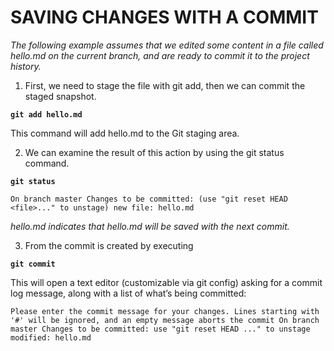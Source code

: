 # **SAVING CHANGES WITH A COMMIT**

*The following example assumes that we edited some content in a file called hello.md on the current branch, and are ready to commit it to the project history.*

1. First, we need to stage the file with git add, then we can commit the staged snapshot.

**`git add hello.md`**

This command will add hello.md to the Git staging area. 

2. We can examine the result of this action by using the git status command.

**`git status`**

`On branch master
    Changes to be committed:
       (use "git reset HEAD <file>..." to unstage)
           new file: hello.md`

 *hello.md indicates that hello.md will be saved with the next commit.*

 3. From the commit is created by executing

  **`git commit`**

 This will open a text editor (customizable via git config) asking for a commit log message, along with a list of what’s being committed:

`Please enter the commit message for your changes. Lines starting
    with '#' will be ignored, and an empty message aborts the commit
      On branch master
        Changes to be committed:
          use "git reset HEAD ..." to unstage
             modified: hello.md`
